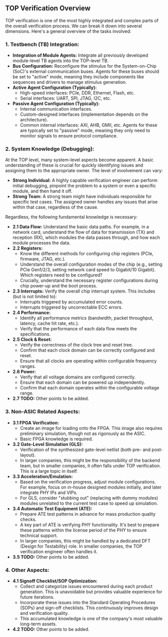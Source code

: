## TOP Verification Overview

TOP verification is one of the most highly integrated and complex parts of the overall verification process. We can break it down into several dimensions. Here's a general overview of the tasks involved:

### 1. Testbench (TB) Integration:

* **Integration of Module Agents:** Integrate all previously developed module-level TB agents into the TOP-level TB.
* **Bus Configuration:** Reconfigure the stimulus for the System-on-Chip (SoC)'s external communication buses.  Agents for these buses should be set to "active" mode, meaning they include components like sequences and drivers to manage stimulus generation.
* **Active Agent Configuration (Typically):**
  - High-speed interfaces: PCIe, DDR, Ethernet, Flash, etc.
  - Serial interfaces: UART, SPI, JTAG, I2C, etc.
* **Passive Agent Configuration (Typically):**
  - Internal communication interfaces.
  - Custom-designed interfaces (implementation depends on the architecture).
  - Common internal interfaces: AXI, AHB, GMII, etc. Agents for these are typically set to "passive" mode, meaning they only need to monitor signals to ensure protocol compliance.

### 2. System Knowledge (Debugging):

At the TOP level, many system-level aspects become apparent. A basic understanding of these is crucial for quickly identifying issues and assigning them to the appropriate owner. The level of involvement can vary:

* **Strong Individual:**  A highly capable verification engineer can perform initial debugging, pinpoint the problem to a system or even a specific module, and then hand it off.
* **Strong Team:**  A strong team might have individuals responsible for specific test cases. The assigned owner handles any issues that arise within that case, regardless of the cause.

Regardless, the following fundamental knowledge is necessary:

* **2.1 Data Flow:** Understand the basic data paths. For example, in a network card, understand the flow of data for transmission (TX) and reception (RX), which modules the data passes through, and how each module processes the data.
* **2.2 Registers:**
  - Know the different methods for configuring chip registers (PCIe, firmware, JTAG, etc.).
  - Understand the overall configuration modes of the chip (e.g., setting PCIe Gen1/2/3, setting network card speed to Gigabit/10 Gigabit).  Which registers need to be configured?
  - Crucially, understand the necessary register configurations during chip power-up and the boot process.
* **2.3 Interrupts:** Verify the overall chip interrupt system. This includes (but is not limited to):
  - Interrupts triggered by accumulated error counts.
  - Interrupts triggered by uncorrectable ECC errors.
* **2.4 Performance:**
  - Identify all performance metrics (bandwidth, packet throughput, latency, cache hit rate, etc.).
  - Verify that the performance of each data flow meets the specifications.
* **2.5 Clock & Reset:**
  - Verify the correctness of the clock tree and reset tree.
  - Confirm that each clock domain can be correctly configured and reset.
  - Ensure that all clocks are operating within configurable frequency ranges.
* **2.6 Power:**
  - Verify that all voltage domains are configured correctly.
  - Ensure that each domain can be powered up independently.
  - Confirm that each domain operates within the configurable voltage range.
* **2.7 TODO:** Other points to be added.

### **3. Non-ASIC Related Aspects:**

* **3.1 FPGA Verification:**
  - Create an image for loading onto the FPGA.  This image also requires preliminary simulation, though not as rigorously as the ASIC.
  - Basic FPGA knowledge is required.
* **3.2 Gate-Level Simulation (GLS):**
  - Verification of the synthesized gate-level netlist (both pre- and post-layout).
  - In larger companies, this might be the responsibility of the backend team, but in smaller companies, it often falls under TOP verification.  This is a large topic in itself.
* **3.3 Acceleration/Emulation:**
  - Based on the verification progress, adjust module configurations. For example, focus on in-house designed modules initially, and later integrate PHY IPs and VIPs.
  - For GLS, consider "stubbing out" (replacing with dummy modules) modules unrelated to the current test case to speed up simulation.
* **3.4 Automatic Test Equipment (ATE):**
  - Prepare ATE test patterns in advance for mass production quality checks.
  - A key part of ATE is verifying PHY functionality.  It's best to prepare these patterns within the license period of the PHY to ensure technical support.
  - In larger companies, this might be handled by a dedicated DFT (Design for Testability) role. In smaller companies, the TOP verification engineer often handles it.
* **3.5 TODO:** Other points to be added.

### **4. Other Aspects:**

* **4.1 Signoff Checklist/SOP Optimization:**
  - Collect and categorize issues encountered during each product generation.  This is unavoidable but provides valuable experience for future iterations.
  - Incorporate these issues into the Standard Operating Procedures (SOPs) and sign-off checklists.  This continuously improves design and verification quality.
  - This accumulated knowledge is one of the company's most valuable long-term assets.
* **4.2 TODO:** Other points to be added.
